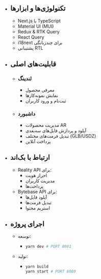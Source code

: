 - ## تکنولوژی‌ها و ابزارها
	- Next.js با TypeScript
	- Material UI (MUI)
	- Redux & RTK Query
	- React Query
	- i18next برای چندزبانگی
	- پشتیبانی RTL
- ## قابلیت‌های اصلی
	- ### لندینگ
		- معرفی محصول
		- نمایش نمونه‌کارها
		- ثبت‌نام و ورود کاربران
	- ### داشبورد
		- مدیریت محصولات AR
		- آپلود و پردازش فایل‌های سه‌بعدی
		- تبدیل فرمت‌های مختلف (GLB/USDZ)
		- پرداخت آنلاین
- ## ارتباط با بک‌اند
	- Reality API برای:
		- احراز هویت
		- مدیریت کاربران
		- پرداخت‌ها
	- Bytebase API برای:
		- آپلود فایل‌ها
		- تبدیل فرمت‌ها
		- استریم محتوا
- ## اجرای پروژه
	- توسعه:
		- ```bash
		  yarn dev # PORT 8081
		  ```
	- تولید:
		- ```bash
		  yarn build
		  yarn start # PORT 8080
		  ```